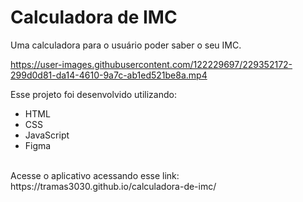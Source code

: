 # Calculadora de IMC
Uma calculadora para o usuário poder saber o seu IMC.

https://user-images.githubusercontent.com/122229697/229352172-299d0d81-da14-4610-9a7c-ab1ed521be8a.mp4

Esse projeto foi desenvolvido utilizando:
- HTML
- CSS
- JavaScript
- Figma
<br/>
Acesse o aplicativo acessando esse link: https://tramas3030.github.io/calculadora-de-imc/

